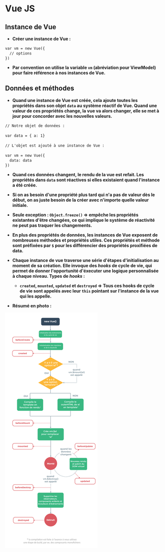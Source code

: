 # Vue JS

## Instance de Vue

* **Créer une instance de Vue :**

```
var vm = new Vue({
  // options
})
```

* **Par convention on utilise la variable `vm` (abréviation pour ViewModel) pour faire référence à nos instances de Vue.**

## Données et méthodes

* **Quand une instance de Vue est créée, cela ajoute toutes les propriétés dans son objet `data` au système réactif de Vue. Quand une valeur de ces propriétés change, la vue va alors changer, elle se met à jour pour concorder avec les nouvelles valeurs.**

```
// Notre objet de données :

var data = { a: 1}

// L'objet est ajouté à une instance de Vue :

var vm = new Vue({
  data: data
})
```

* **Quand ces données changent, le rendu de la vue est refait. Les propriétés dans `data` sont réactives si elles existaient quand l'instance a été créée.**

* **Si on as besoin d'une propriété plus tard qui n'a pas de valeur dès le début, on as juste besoin de la créer avec n'importe quelle valeur initiale.**

* **Seule exception : `Object.freeze()` => empêche les propriétés existantes d'être changées, ce qui implique le système de réactivité ne peut pas traquer les changements.**

* **En plus des propriétés de données, les instances de Vue exposent de nombreuses méthodes et propriétés utiles. Ces propriétés et méthode sont préfixées par `$` pour les différencier des propriétés proxifiées de data.**

* **Chaque instance de vue traverse une série d'étapes d'initialisation au moment de sa création. Elle invoque des *hooks* de cycle de vie, qui permet de donner l'opportunité d'éxecuter une logique personnalisée à chaque niveau. Types de *hooks* :**

	+ **`created`, `mounted`, `updated` et `destroyed` => Tous ces hooks de cycle de vie sont appelés avec leur `this` pointant sur l'instance de la vue qui les appelle.**

* **Résumé en photo :**

![alt text](cycleVie.png "cycle de vie")

